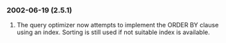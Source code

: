 ### 2002\-06\-19 (2\.5\.1\)

1. The query optimizer now attempts to implement the ORDER BY clause
 using an index. Sorting is still used if not suitable index is
 available.




